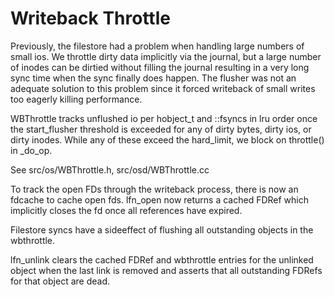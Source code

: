 # Writeback Throttle

Previously, the filestore had a problem when handling large numbers of
small ios. We throttle dirty data implicitly via the journal, but a
large number of inodes can be dirtied without filling the journal
resulting in a very long sync time when the sync finally does happen.
The flusher was not an adequate solution to this problem since it forced
writeback of small writes too eagerly killing performance.

WBThrottle tracks unflushed io per hobject_t and ::fsyncs in lru order
once the start_flusher threshold is exceeded for any of dirty bytes,
dirty ios, or dirty inodes. While any of these exceed the hard_limit, we
block on throttle() in \_do_op.

See src/os/WBThrottle.h, src/osd/WBThrottle.cc

To track the open FDs through the writeback process, there is now an
fdcache to cache open fds. lfn_open now returns a cached FDRef which
implicitly closes the fd once all references have expired.

Filestore syncs have a sideeffect of flushing all outstanding objects in
the wbthrottle.

lfn_unlink clears the cached FDRef and wbthrottle entries for the
unlinked object when the last link is removed and asserts that all
outstanding FDRefs for that object are dead.
